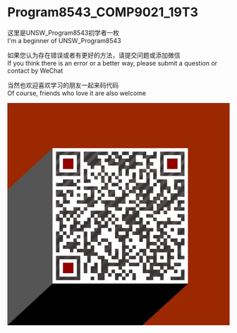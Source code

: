 # Program8543_COMP9021_19T3

这里是UNSW_Program8543初学者一枚  
I'm a beginner of UNSW_Program8543
  
  
如果您认为存在错误或者有更好的方法，请提交问题或添加微信  
If you think there is an error or a better way, please submit a question or contact by WeChat 
  
当然也欢迎喜欢学习的朋友一起来码代码  
Of course, friends who love it are also welcome
  
![Wechat](https://github.com/mushanshanshan/Mushan_/blob/master/Wechat.jpeg "Wechat")

